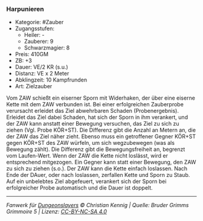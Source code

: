 ### Harpunieren

- Kategorie: #Zauber
- Zugangsstufen:
  - Heiler: -
  - Zauberer: 9
  - Schwarzmagier: 8
- Preis: 410GM
- ZB: +3
- Dauer: VE/2 KR (s.u.)
- Distanz: VE x 2 Meter
- Abklingzeit: 10 Kampfrunden
- Art: Zielzauber

Vom ZAW schießt ein eiserner Sporn mit Widerhaken, der über eine eiserne Kette mit dem ZAW verbunden ist. Bei einer erfolgreichen Zauberprobe verursacht erleidet das Ziel abwehrbaren Schaden (Probenergebnis). Erleidet das Ziel dabei Schaden, hat sich der Sporn in ihm verankert, und der ZAW kann anstatt einer Bewegung versuchen, das Ziel zu sich zu ziehen (Vgl. Probe KÖR+ST). Die Differenz gibt die Anzahl an Metern an, die der ZAW das Ziel näher zieht. Ebenso muss ein getroffener Gegner KÖR+ST gegen KÖR+ST des ZAW würfeln, um sich wegzubewegen (was als Bewegung zählt). Die Differenz gibt die Bewegungsfreiheit an, begrenzt vom Laufen-Wert. Wenn der ZAW die Kette nicht loslässt, wird er entsprechend mitgezogen. Ein Gegner kann statt einer Bewegung, den ZAW zu sich zu ziehen (s.o.). Der ZAW kann die Kette einfach loslassen. Nach Ende der DAuer, oder nach loslassen, zerfallen Kette und Sporn zu Staub. Auf ein unbelebtes Ziel abgefeuert, verankert sich der Sporn bei erfolgreicher Probe automatisch und die Dauer ist doppelt.

---

_Fanwerk für [Dungeonslayers](https://www.dungeonslayers.net/) © Christian Kennig | Quelle: Bruder Grimms Grimmoire 5 | Lizenz: [CC-BY-NC-SA 4.0](https://creativecommons.org/licenses/by-nc-sa/4.0/deed.de)_
